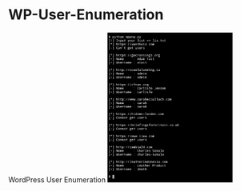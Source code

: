 # WP-User-Enumeration
WordPress User Enumeration
<img width="250" height="300" src="https://raw.githubusercontent.com/nastar-id/WP-User-Enumeration/master/IMG_20200618_223926.jpg">
